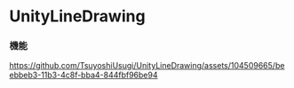 # UnityLineDrawing  
### 機能
https://github.com/TsuyoshiUsugi/UnityLineDrawing/assets/104509665/beebbeb3-11b3-4c8f-bba4-844fbf96be94


